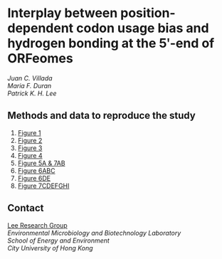 # Interplay between position-dependent codon usage bias and hydrogen bonding at the 5ʹ-end of ORFeomes

_Juan C. Villada_<br />
_Maria F. Duran_<br />
_Patrick K. H. Lee_<br />

## Methods and data to reproduce the study

1. [Figure 1](Fig_1_code/)
2. [Figure 2](Fig_2_code/)
3. [Figure 3](Fig_3_code/)
4. [Figure 4](Fig_4_code/)
5. [Figure 5A & 7AB](Fig_5A_and_7AB_code/)
6. [Figure 6ABC](Fig_6ABC_code/)
7. [Figure 6DE](Fig_6DE_code/)
8. [Figure 7CDEFGHI](Fig_7CDEFGHI_code/)

## Contact
[Lee Research Group](http://www6.cityu.edu.hk/see/personal/Patrick_Lee/research.html)<br />
_Environmental Microbiology and Biotechnology Laboratory<br />
School of Energy and Environment<br />
City University of Hong Kong_


